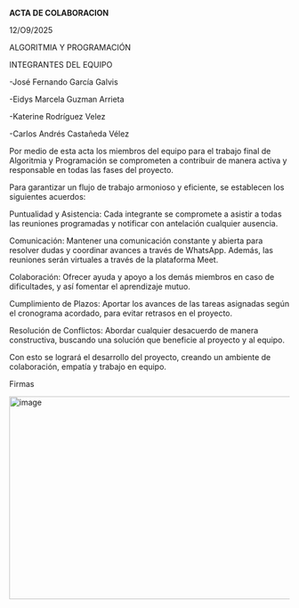 **ACTA DE COLABORACION**

12/O9/2025

ALGORITMIA Y PROGRAMACIÓN

INTEGRANTES DEL EQUIPO

-José Fernando García Galvis

-Eidys Marcela Guzman Arrieta

-Katerine Rodríguez Velez

-Carlos Andrés Castañeda Vélez

Por medio de esta acta los miembros del equipo para el trabajo final de Algoritmia y Programación se comprometen a contribuir de manera activa y responsable en todas las fases del proyecto.

Para garantizar un flujo de trabajo armonioso y eficiente, se establecen los siguientes acuerdos:

Puntualidad y Asistencia: Cada integrante se compromete a asistir a todas las reuniones programadas y notificar con antelación cualquier ausencia.

Comunicación: Mantener una comunicación constante y abierta para resolver dudas y coordinar avances a través de WhatsApp. Además, las reuniones serán virtuales a través de la plataforma Meet.

Colaboración: Ofrecer ayuda y apoyo a los demás miembros en caso de dificultades, y así fomentar el aprendizaje mutuo.

Cumplimiento de Plazos: Aportar los avances de las tareas asignadas según el cronograma acordado, para evitar retrasos en el proyecto.

Resolución de Conflictos: Abordar cualquier desacuerdo de manera constructiva, buscando una solución que beneficie al proyecto y al equipo.

Con esto se logrará el desarrollo del proyecto, creando un ambiente de colaboración, empatía y trabajo en equipo.

Firmas

<img width="681" height="364" alt="image" src="https://github.com/user-attachments/assets/afed99a2-3f2f-4548-bf38-435a1122b970" />

